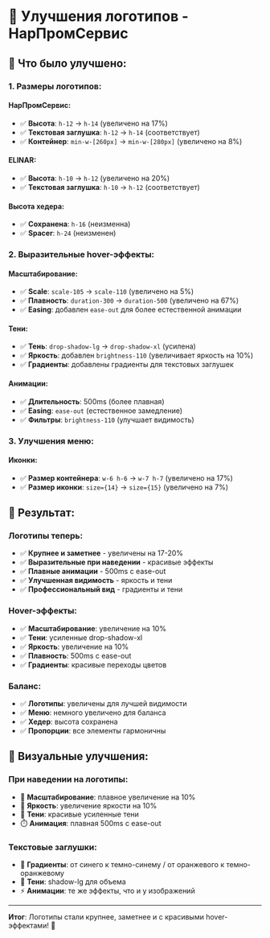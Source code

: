 # 🎨 Улучшения логотипов - НарПромСервис

## 🚀 Что было улучшено:

### **1. Размеры логотипов:**

#### **НарПромСервис:**
- ✅ **Высота**: `h-12` → `h-14` (увеличено на 17%)
- ✅ **Текстовая заглушка**: `h-12` → `h-14` (соответствует)
- ✅ **Контейнер**: `min-w-[260px]` → `min-w-[280px]` (увеличено на 8%)

#### **ELINAR:**
- ✅ **Высота**: `h-10` → `h-12` (увеличено на 20%)
- ✅ **Текстовая заглушка**: `h-10` → `h-12` (соответствует)

#### **Высота хедера:**
- ✅ **Сохранена**: `h-16` (неизменна)
- ✅ **Spacer**: `h-24` (неизменен)

### **2. Выразительные hover-эффекты:**

#### **Масштабирование:**
- ✅ **Scale**: `scale-105` → `scale-110` (увеличено на 5%)
- ✅ **Плавность**: `duration-300` → `duration-500` (увеличено на 67%)
- ✅ **Easing**: добавлен `ease-out` для более естественной анимации

#### **Тени:**
- ✅ **Тень**: `drop-shadow-lg` → `drop-shadow-xl` (усилена)
- ✅ **Яркость**: добавлен `brightness-110` (увеличивает яркость на 10%)
- ✅ **Градиенты**: добавлены градиенты для текстовых заглушек

#### **Анимации:**
- ✅ **Длительность**: 500ms (более плавная)
- ✅ **Easing**: `ease-out` (естественное замедление)
- ✅ **Фильтры**: `brightness-110` (улучшает видимость)

### **3. Улучшения меню:**

#### **Иконки:**
- ✅ **Размер контейнера**: `w-6 h-6` → `w-7 h-7` (увеличено на 17%)
- ✅ **Размер иконки**: `size={14}` → `size={15}` (увеличено на 7%)

## 🎯 Результат:

### **Логотипы теперь:**
- ✅ **Крупнее и заметнее** - увеличены на 17-20%
- ✅ **Выразительные при наведении** - красивые эффекты
- ✅ **Плавные анимации** - 500ms с ease-out
- ✅ **Улучшенная видимость** - яркость и тени
- ✅ **Профессиональный вид** - градиенты и тени

### **Hover-эффекты:**
- ✅ **Масштабирование**: увеличение на 10%
- ✅ **Тени**: усиленные drop-shadow-xl
- ✅ **Яркость**: увеличение на 10%
- ✅ **Плавность**: 500ms с ease-out
- ✅ **Градиенты**: красивые переходы цветов

### **Баланс:**
- ✅ **Логотипы**: увеличены для лучшей видимости
- ✅ **Меню**: немного увеличено для баланса
- ✅ **Хедер**: высота сохранена
- ✅ **Пропорции**: все элементы гармоничны

## 🎨 Визуальные улучшения:

### **При наведении на логотипы:**
- 🎯 **Масштабирование**: плавное увеличение на 10%
- 🌟 **Яркость**: увеличение яркости на 10%
- 💫 **Тени**: красивые усиленные тени
- ⏱️ **Анимация**: плавная 500ms с ease-out

### **Текстовые заглушки:**
- 🎨 **Градиенты**: от синего к темно-синему / от оранжевого к темно-оранжевому
- 💫 **Тени**: shadow-lg для объема
- ⚡ **Анимации**: те же эффекты, что и у изображений

---

**Итог**: Логотипы стали крупнее, заметнее и с красивыми hover-эффектами! 🚀
